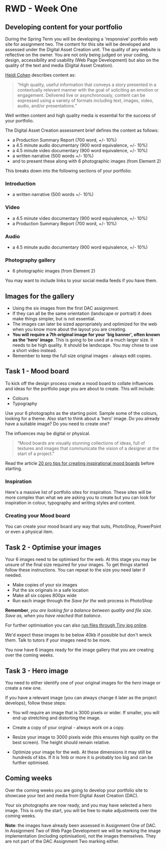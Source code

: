 # RWD - Week One

## Developing content for your portfolio

During the Spring Term you will be developing a 'responsive' portfolio web site for assignment two. The content for this site will be developed and assessed under the Digital Asset Creation unit. 
The quality of any website is reflective on the owner. You are not only being judged on your coding, design, accessibility and usability (Web Page Development) but also on the quality of the text and media (Digital Asset Creation).

[Heidi Cohen](https://twitter.com/heidicohen) describes content as:

>“High quality, useful information that conveys a story presented in a contextually relevant manner with the goal of soliciting an emotion or engagement. Delivered live or asynchronously, content can be expressed using a variety of formats including text, images, video, audio, and/or presentations.”

Well written content and high quality media is essential for the success of your portfolio.

The Digital Asset Creation assessment brief defines the content as follows:

* a Production Summary Report (700 word, +/- 10%)
* a 4.5 minute audio documentary (900 word equivalence, +/- 10%) 
* a 4.5 minute video documentary (900 word equivalence, +/- 10%)
* a written narrative (500 words +/- 10%) 
* and to present these along with 6 photographic images (from Element 2)

This breaks down into the following sections of your portfolio:

### Introduction
* a written narrative (500 words +/- 10%) 

### Video
* a 4.5 minute video documentary (900 word equivalence, +/- 10%)
* a Production Summary Report (700 word, +/- 10%)

### Audio
* a 4.5 minute audio documentary (900 word equivalence, +/- 10%) 

### Photography gallery
* 6 photographic images (from Element 2)

You may want to include links to your social media feeds if you have them.


## Images for the gallery

- Using the six images from the first DAC assignment.
- If they can all be the same orientation (landscape or portrait) it does make things simpler, but is not essential. 
- The images can later be sized appropriately and optimized for the web when you know more about the layout you are creating.
- **You will require a 7th original image for your 'big banner', often known as the 'hero' image**. This is going to be used at a much larger size. It needs to be high quality. It should be landscape. You may chose to use a short video instead.
- Remember to keep the full size original images - always edit copies.

## Task 1 - Mood board

To kick off the design process create a mood board to collate influences and ideas for the portfolio page you are about to create. This will include:

* Colours 
* Typography

Use your 6 photographs as the starting point. Sample some of the colours, looking for a theme. Also start to think about a 'hero' image. Do you already have a suitable image? Do you need to create one?

The influences may be digital or physical.

>&ldquo;Mood boards are visually stunning collections of ideas, full of textures and images that communicate the vision of a designer at the start of a project.&rdquo;

Read the article [20 pro tips for creating inspirational mood boards](https://www.creativebloq.com/graphic-design/mood-boards-812470) before starting.

### Inspiration

Here's a massive list of portfolio sites for inspiration. These sites will be more complex than what we are asking you to create but you can look for inspiration in colour, typography and writing styles and content.

### Creating your Mood board

You can create your mood board any way that suits, PhotoShop, PowerPoint or even a physical item.

## Task 2 - Optimise your images

Your 6 images need to be optimised for the web. At this stage you may be unsure of the final size required for your images. To get things started follow these instructions. You can repeat to the size you need later if needed.

* Make copies of your six images
* Put the six originals in a safe location
* Make all six copies 800px wide
* Run each image through the *Save for the web* process in PhotoShop

**Remember**, *you are looking for a balance between quality and file size. Save as, when you have reached that balance*. 

For further optimisation you can also [run files through Tiny jpg online](https://tinyjpg.com/).

We'd expect these images to be below 40kb if possible but don't wreck them. Talk to tutors if your images need to be more.

You now have 6 images ready for the image gallery that you are creating over the coming weeks.

## Task 3 - Hero image

You need to either identify one of your original images for the *hero* image or create a new one.

If you have a relevant image (you can always change it later as the project develops), follow these steps:

* You will require an image that is 3000 pixels or wider. If smaller, you will end up stretching and distorting the image.

* Create a copy of your orginal - always work on a copy.

* Resize your image to 3000 pixels wide (this ensures high quality on the best screen). The height should remain relative.

* Optimize your image for the web. At these dimensions it may still be hundreds of kbs. If it is 1mb or more it is probably too big and can be further optimised.

## Coming weeks

Over the coming weeks you are going to develop your portfolio site to showcase your text and media from Digital Asset Creation (DAC).

Your six photographs are now ready, and you may have selected a hero image. This is only the start, you will be free to make adjustments over the coming weeks.

**Note**: the images have already been assessed in Assignment One of DAC. In Assignment Two of Web Page Development we will be marking the image implementation (including optimisation), not the images themselves. They are not part of the DAC Assignment Two marking either.


